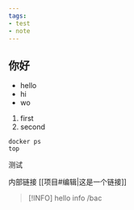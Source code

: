 ```yaml
---
tags:
- test
- note
---
```

## 你好
- hello
- hi
- wo

1. first
2. second

```shell
docker ps
top
```

测试

内部链接 [[项目#编辑|这是一个链接]]

> [!INFO]
> hello info
/bac